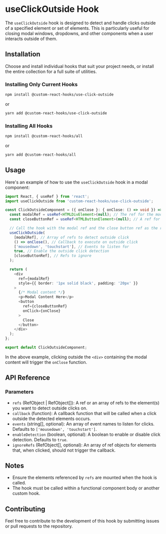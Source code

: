 
# useClickOutside Hook

The `useClickOutside` hook is designed to detect and handle clicks outside of a specified element or set of elements. This is particularly useful for closing modal windows, dropdowns, and other components when a user interacts outside of them.

## Installation

Choose and install individual hooks that suit your project needs, or install the entire collection for a full suite of utilities.

### Installing Only Current Hooks

```bash
npm install @custom-react-hooks/use-click-outside
```

or

```bash
yarn add @custom-react-hooks/use-click-outside
```

### Installing All Hooks

```sh
npm install @custom-react-hooks/all
```

or

```sh
yarn add @custom-react-hooks/all
```

## Usage

Here's an example of how to use the `useClickOutside` hook in a modal component:

```typescript
import React, { useRef } from 'react';
import useClickOutside from 'custom-react-hooks/use-click-outside';

const ClickOutsideComponent = ({ onClose }: { onClose: () => void }) => {
  const modalRef = useRef<HTMLDivElement>(null); // The ref for the modal
  const closeButtonRef = useRef<HTMLButtonElement>(null); // A ref for the close button

  // Call the hook with the modal ref and the close button ref as the refs to ignore
  useClickOutside(
    [modalRef], // Array of refs to detect outside click
    () => onClose(), // Callback to execute on outside click
    ['mousedown', 'touchstart'], // Events to listen for
    true, // Enable the outside click detection
    [closeButtonRef], // Refs to ignore
  );

  return (
    <div
      ref={modalRef}
      style={{ border: '1px solid black', padding: '20px' }}
    >
      {/* Modal content */}
      <p>Modal Content Here</p>
      <button
        ref={closeButtonRef}
        onClick={onClose}
      >
        Close
      </button>
    </div>
  );
};

export default ClickOutsideComponent;
```

In the above example, clicking outside the `<div>` containing the modal content will trigger the `onClose` function.

## API Reference

### Parameters

- `refs` (RefObject | RefObject[]): A ref or an array of refs to the element(s) you want to detect outside clicks on.
- `callback` (function): A callback function that will be called when a click outside the detected elements occurs.
- `events` (string[], optional): An array of event names to listen for clicks. Defaults to `['mousedown', 'touchstart']`.
- `enableDetection` (boolean, optional): A boolean to enable or disable click detection. Defaults to `true`.
- `ignoreRefs` (RefObject[], optional): An array of ref objects for elements that, when clicked, should not trigger the callback.


## Notes

- Ensure the elements referenced by `refs` are mounted when the hook is called.
- The hook must be called within a functional component body or another custom hook.

## Contributing

Feel free to contribute to the development of this hook by submitting issues or pull requests to the repository.
